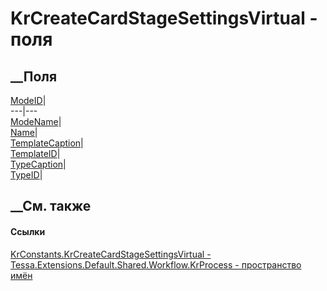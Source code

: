 # KrCreateCardStageSettingsVirtual - поля
##  __Поля
[ModeID](F_Tessa_Extensions_Default_Shared_Workflow_KrProcess_KrConstants_KrCreateCardStageSettingsVirtual_ModeID.htm)|  
---|---  
[ModeName](F_Tessa_Extensions_Default_Shared_Workflow_KrProcess_KrConstants_KrCreateCardStageSettingsVirtual_ModeName.htm)|  
[Name](F_Tessa_Extensions_Default_Shared_Workflow_KrProcess_KrConstants_KrCreateCardStageSettingsVirtual_Name.htm)|  
[TemplateCaption](F_Tessa_Extensions_Default_Shared_Workflow_KrProcess_KrConstants_KrCreateCardStageSettingsVirtual_TemplateCaption.htm)|  
[TemplateID](F_Tessa_Extensions_Default_Shared_Workflow_KrProcess_KrConstants_KrCreateCardStageSettingsVirtual_TemplateID.htm)|  
[TypeCaption](F_Tessa_Extensions_Default_Shared_Workflow_KrProcess_KrConstants_KrCreateCardStageSettingsVirtual_TypeCaption.htm)|  
[TypeID](F_Tessa_Extensions_Default_Shared_Workflow_KrProcess_KrConstants_KrCreateCardStageSettingsVirtual_TypeID.htm)|  
## __См. также
#### Ссылки
[KrConstants.KrCreateCardStageSettingsVirtual -
](T_Tessa_Extensions_Default_Shared_Workflow_KrProcess_KrConstants_KrCreateCardStageSettingsVirtual.htm)
[Tessa.Extensions.Default.Shared.Workflow.KrProcess - пространство
имён](N_Tessa_Extensions_Default_Shared_Workflow_KrProcess.htm)
